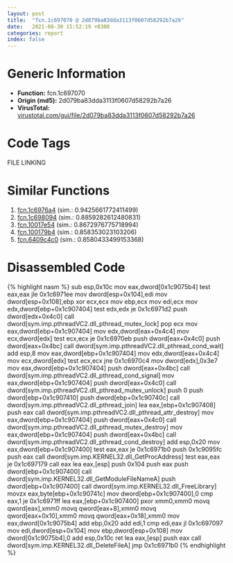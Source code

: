 ```yaml
---
layout: post
title:  "fcn.1c697070 @ 2d079ba83dda3113f0607d58292b7a26"
date:   2021-08-30 15:52:19 +0300
categories: report
index: false
---
```


# Generic Information
- **Function:** fcn.1c697070
- **Origin (md5):** 2d079ba83dda3113f0607d58292b7a26
- **VirusTotal:** [virustotal.com/gui/file/2d079ba83dda3113f0607d58292b7a26][virustotal_ref]

# Code Tags
<span class="tag" id="FILE">FILE</span>
<span class="tag" id="LINKING">LINKING</span>


# Similar Functions

1. [fcn.1c6976a4][similar_1_ref] (sim.: 0.9425661772411499)
2. [fcn.1c698094][similar_2_ref] (sim.: 0.8859282612480831)
3. [fcn.10017e54][similar_3_ref] (sim.: 0.8672976775718994)
4. [fcn.100179b4][similar_4_ref] (sim.: 0.858353023103206)
5. [fcn.6409c4c0][similar_5_ref] (sim.: 0.8580433499153368)


# Disassembled Code

{% highlight nasm %}
sub esp,0x10c
mov eax,dword[0x1c9075b4]
test eax,eax
jle 0x1c6971ee
mov dword[esp+0x104],edi
mov dword[esp+0x108],ebp
xor ecx,ecx
mov ebp,ecx
mov edi,ecx
mov edx,dword[ebp+0x1c907404]
test edx,edx
je 0x1c6971d2
push dword[edx+0x4c0]
call dword[sym.imp.pthreadVC2.dll_pthread_mutex_lock]
pop ecx
mov eax,dword[ebp+0x1c907404]
mov edx,dword[eax+0x4c4]
mov ecx,dword[edx]
test ecx,ecx
je 0x1c6970eb
push dword[eax+0x4c0]
push dword[eax+0x4bc]
call dword[sym.imp.pthreadVC2.dll_pthread_cond_wait]
add esp,8
mov eax,dword[ebp+0x1c907404]
mov edx,dword[eax+0x4c4]
mov ecx,dword[edx]
test ecx,ecx
jne 0x1c6970c4
mov dword[edx],0x3e7
mov eax,dword[ebp+0x1c907404]
push dword[eax+0x4bc]
call dword[sym.imp.pthreadVC2.dll_pthread_cond_signal]
mov eax,dword[ebp+0x1c907404]
push dword[eax+0x4c0]
call dword[sym.imp.pthreadVC2.dll_pthread_mutex_unlock]
push 0
push dword[ebp+0x1c907410]
push dword[ebp+0x1c90740c]
call dword[sym.imp.pthreadVC2.dll_pthread_join]
lea eax,[ebp+0x1c907408]
push eax
call dword[sym.imp.pthreadVC2.dll_pthread_attr_destroy]
mov eax,dword[ebp+0x1c907404]
push dword[eax+0x4c0]
call dword[sym.imp.pthreadVC2.dll_pthread_mutex_destroy]
mov eax,dword[ebp+0x1c907404]
push dword[eax+0x4bc]
call dword[sym.imp.pthreadVC2.dll_pthread_cond_destroy]
add esp,0x20
mov eax,dword[ebp+0x1c907400]
test eax,eax
je 0x1c6971b0
push 0x1c9095fc
push eax
call dword[sym.imp.KERNEL32.dll_GetProcAddress]
test eax,eax
je 0x1c697179
call eax
lea eax,[esp]
push 0x104
push eax
push dword[ebp+0x1c907400]
call dword[sym.imp.KERNEL32.dll_GetModuleFileNameA]
push dword[ebp+0x1c907400]
call dword[sym.imp.KERNEL32.dll_FreeLibrary]
movzx eax,byte[ebp+0x1c90741c]
mov dword[ebp+0x1c907400],0
cmp eax,1
je 0x1c6971ff
lea eax,[ebp+0x1c907400]
pxor xmm0,xmm0
movq qword[eax],xmm0
movq qword[eax+8],xmm0
movq qword[eax+0x10],xmm0
movq qword[eax+0x18],xmm0
mov eax,dword[0x1c9075b4]
add ebp,0x20
add edi,1
cmp edi,eax
jl 0x1c697097
mov edi,dword[esp+0x104]
mov ebp,dword[esp+0x108]
mov dword[0x1c9075b4],0
add esp,0x10c
ret 
lea eax,[esp]
push eax
call dword[sym.imp.KERNEL32.dll_DeleteFileA]
jmp 0x1c6971b0
{% endhighlight %}


[similar_1_ref]: /report/fcn.1c6976a4@2d079ba83dda3113f0607d58292b7a26
[similar_2_ref]: /report/fcn.1c698094@2d079ba83dda3113f0607d58292b7a26
[similar_3_ref]: /report/fcn.10017e54@4273a82ae1a72b0dac50947c5ab8a473
[similar_4_ref]: /report/fcn.100179b4@4273a82ae1a72b0dac50947c5ab8a473
[similar_5_ref]: /report/fcn.6409c4c0@07e4412910bcf0f5969ef64c44eecb2d
[virustotal_ref]: https://www.virustotal.com/gui/file/2d079ba83dda3113f0607d58292b7a26